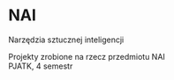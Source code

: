 # NAI
Narzędzia sztucznej inteligencji

Projekty zrobione na rzecz przedmiotu NAI  
PJATK, 4 semestr
